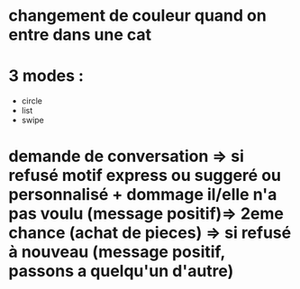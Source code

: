 # changement de couleur quand on entre dans une cat
# 3 modes :
- circle 
- list  
- swipe
# demande de conversation => si refusé motif express ou suggeré ou personnalisé + dommage il/elle n'a pas voulu (message positif)=> 2eme chance (achat de pieces) => si refusé à nouveau (message positif, passons a quelqu'un d'autre)
